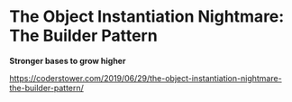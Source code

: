# The Object Instantiation Nightmare: The Builder Pattern

**Stronger bases to grow higher**

https://coderstower.com/2019/06/29/the-object-instantiation-nightmare-the-builder-pattern/
